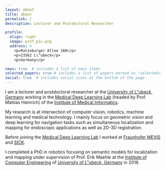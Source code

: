 ```yaml
---
layout: about
title: about
permalink: /
description: Lecturer and Postdoctoral Researcher

profile:
  align: right
  image: prof_pic.png
  address: >
    <p>Ratzeburger Allee 160</p>
    <p>23562 L\"ubeck</p>
    <p>Germany</p>

news: true  # includes a list of news items
selected_papers: true # includes a list of papers marked as "selected={true}"
social: true  # includes social icons at the bottom of the page
---
```


I am a lecturer and postdoctoral researcher at the [University of L\"ubeck, Germany](https://www.uni-luebeck.de/universitaet/universitaet.html) working in the [Medical Deep Learning Lab](https://www.imi.uni-luebeck.de/en/research/medical-deep-learning-lab.html) (headed by Prof. Mattias Heinrich) of the [Institute of Medical Informatics](https://www.imi.uni-luebeck.de/en/institute.html).

My research is at intersection of computer vision, robotics, machine learning and medical technology. I mainly focus on geometric vision and deep learning for navigation tasks such as simultaneous localization and mapping for endoscopic applications as well as 2D-3D registration.

Before joining the [Medical Deep Learning Lab](https://www.imi.uni-luebeck.de/en/research/medical-deep-learning-lab.html) I worked at [Fraunhofer MEVIS](https://www.mevis.fraunhofer.de) and [SICK](https://www.sick.com/de/de/).

I completed a PhD in robotics focusing on semantic models for localization and mapping under supervision of Prof. Erik Maehle at the [Institute of Computer Engineering](https://www.iti.uni-luebeck.de) of [University of L\"ubeck, Germany](https://www.uni-luebeck.de/universitaet/universitaet.html) in 2018. 
